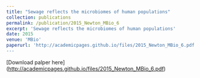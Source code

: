 ```yaml
---
title: "Sewage reflects the microbiomes of human populations"
collection: publications
permalink: /publication/2015_Newton_MBio_6
excerpt: 'Sewage reflects the microbiomes of human populations'
date: 2015
venue: 'MBio'
paperurl: 'http://academicpages.github.io/files/2015_Newton_MBio_6.pdf
---
```

[Download palper here] (http://academicpages.github.io/files/2015_Newton_MBio_6.pdf)